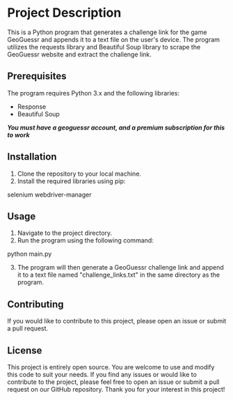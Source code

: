 # Project Description

This is a Python program that generates a challenge link for the game GeoGuessr and appends it to a text file on the user's device. The program utilizes the requests library and Beautiful Soup library to scrape the GeoGuessr website and extract the challenge link.

## Prerequisites

The program requires Python 3.x and the following libraries:

- Response
- Beautiful Soup

_**You must have a geoguessr account, and a premium subscription for this to work**_

## Installation

1. Clone the repository to your local machine.
2. Install the required libraries using pip:

selenium
webdriver-manager

## Usage

1. Navigate to the project directory.
2. Run the program using the following command:

python main.py

3. The program will then generate a GeoGuessr challenge link and append it to a text file named "challenge_links.txt" in the same directory as the program.

## Contributing

If you would like to contribute to this project, please open an issue or submit a pull request.

## License

This project is entirely open source. You are welcome to use and modify this code to suit your needs. If you find any issues or would like to contribute to the project, please feel free to open an issue or submit a pull request on our GitHub repository. Thank you for your interest in this project!


